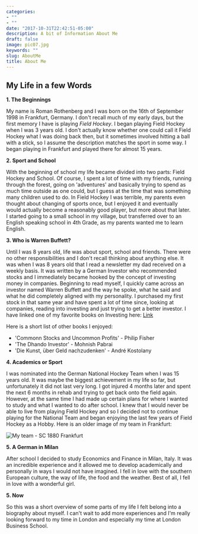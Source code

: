 ```yaml
---
categories:
- ""
- ""
date: "2017-10-31T22:42:51-05:00"
description: A bit of Information About Me
draft: false
image: pic07.jpg
keywords: ""
slug: AboutMe
title: About Me
---
```


## My Life in a few Words


**1. The Beginnings**

My name is Roman Rothenberg and I was born on the 16th of September 1998 in Frankfurt, Germany. I don't recall much of my early days, but the first memory I have is playing *Field Hockey*. I began playing Field Hockey when I was 3 years old. I don't actually know whether one could call it Field Hockey what I was doing back then, but it sometimes involved hitting a ball with a stick, so I assume the description matches the sport in some way. I began playing in Frankfurt and played there for almost 15 years. 

**2. Sport and School**

With the beginning of school my life became divided into two parts: Field Hockey and School. Of course, I spent a lot of time with my friends, running through the forest, going on 'adventures' and basically trying to spend as much time outside as one could, but I guess at the time that was something many children used to do. In Field Hockey I was terrible, my parents even thought about changing of sports once, but I enjoyed it and eventually would actually become a reasonably good player, but more about that later. I started going to a small school in my village, but transferred over to an English speaking school in 4th Grade, as my parents wanted me to learn English. 

**3. Who is Warren Buffett?**

Until I was 8 years old, life was about sport, school and friends. There were no other responsibilities and I don't recall thinking about anything else. It was when I was 8 years old that I read a newsletter my dad received on a weekly basis. It was written by a German Investor who recommended stocks and I immediately became hooked by the concept of investing money in companies. Beginning to read myself, I quickly came across an investor named Warren Buffett and the way he spoke, what he said and what he did completely aligned with my personality. I purchased my first stock in that same year and have spent a lot of time since, looking at companies, reading into investing and just trying to get a better investor. I have linked one of my favorite books on Investing here: [Link](https://www.amazon.com/100-Stock-Market-Distinguished-Opportunities/dp/1626540292/ref=sr_1_1?crid=1ZAG19MG15BNE&dchild=1&keywords=100+to+1+in+the+stock+market&qid=1598779810&sprefix=100+to+1+%2Caps%2C466&sr=8-1)

Here is a short list of other books I enjoyed: 

* 'Commonn Stocks and Uncommon Profits' - Philip Fisher
* 'The Dhando Investor' - Mohnish Pabrai
* 'Die Kunst, über Geld nachzudenken' - André Kostolany

**4. Academics or Sport**

I was nominated into the German National Hockey Team when I was 15 years old. It was maybe the biggest achievement in my life so far, but unfortunately it did not last very long. I got injured 4 months later and spent the next 6 months in rehab and trying to get back onto the field again. However, at the same time I had made up certain plans for where I wanted to study and what I wanted to do after school. I knew that I would never be able to live from playing Field Hockey and so I decided not to continue playing for the National Team and began enjoying the last few years of Field Hockey as a Hobby. Here is an older image of my team in Frankfurt:


![My team - SC 1880 Frankfurt](https://hockey.de/VVI-web/JDM/Feld/2014/image/Teams/1886.jpg)


**5. A German in Milan**

After school I decided to study Economics and Finance in Milan, Italy. It was an incredible experience and it allowed me to develop academically and personally in ways I would not have imagined. I  fell in love with the southern European culture, the way of life, the food and the weather. Best of all, I fell in love with a wonderful girl. 

**5. Now**

So this was a short overview of some parts of my life I felt belong into a biography about myself. I can't wait to add more experiences and I'm really looking forward to my time in London and especially my time at London Business School. 